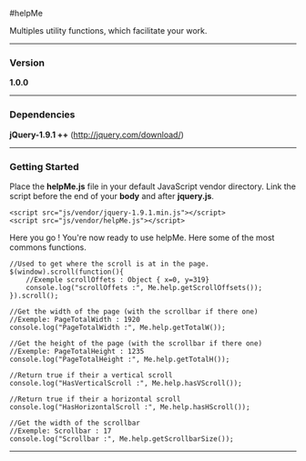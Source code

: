 #helpMe

Multiples utility functions, which facilitate your work.

---

### Version

**1.0.0**

---

### Dependencies

**jQuery-1.9.1 ++** (http://jquery.com/download/)

---

### Getting Started

Place the **helpMe.js** file in your default JavaScript vendor directory. Link the script before the end of your **body** and after **jquery.js**.

```
<script src="js/vendor/jquery-1.9.1.min.js"></script>
<script src="js/vendor/helpMe.js"></script>
```
Here you go ! You're now ready to use helpMe. Here some of the most commons functions.

```
//Used to get where the scroll is at in the page.
$(window).scroll(function(){
    //Exemple scrollOffets : Object { x=0, y=319}
    console.log("scrollOffets :", Me.help.getScrollOffsets());
}).scroll();

//Get the width of the page (with the scrollbar if there one)
//Exemple: PageTotalWidth : 1920
console.log("PageTotalWidth :", Me.help.getTotalW());

//Get the height of the page (with the scrollbar if there one)
//Exemple: PageTotalHeight : 1235
console.log("PageTotalHeight :", Me.help.getTotalH());

//Return true if their a vertical scroll
console.log("HasVerticalScroll :", Me.help.hasVScroll());

//Return true if their a horizontal scroll
console.log("HasHorizontalScroll :", Me.help.hasHScroll());

//Get the width of the scrollbar
//Exemple: Scrollbar : 17
console.log("Scrollbar :", Me.help.getScrollbarSize());

```
---

